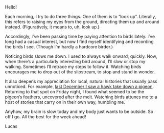 Hello!

Each morning, I try to do three things. One of them is to “look up”. Literally, this refers to raising my eyes from the ground, directing them up and around instead. (Figuratively, it means to, uh, look up.)

Accordingly, I’ve been passing time by paying attention to birds lately. I’ve long had a casual interest, but now I find myself identifying and recording the birds I see. (Though I’m hardly a hardcore birder.)

Noticing birds slows me down. I used to always walk onward, quickly. Now, when there’s a particularly interesting bird around, I’ll slow or stop my walking. Sometimes I’ll retrace my steps to follow it. Watching birds encourages me to drop out of the slipstream, to stop and stand in wonder.

It also deepens my appreciation for local, natural histories that usually pass unnoticed. For example, [last December I saw a hawk take down a pigeon](https://lucascherkewski.com/study/meanwhile-the-world-goes-on/). Returning to that spot on Friday night, I found what seemed to be the pigeon’s feathers, uncovered after the melt. Watching birds attunes me to a host of stories that carry on in their own way, humbling me.

Anyhow, my brain is slow today and my body just wants to be outside. So off I go. All the best for the week ahead!

Lucas